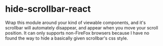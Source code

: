 # hide-scrollbar-react
Wrap this module around your kind of viewable components, and it's scrollbar will automately disappear, and appear when you move your scroll position. It can only supports non-FireFox browsers because I have no found the way to hide a basically given scrollbar's css style.
